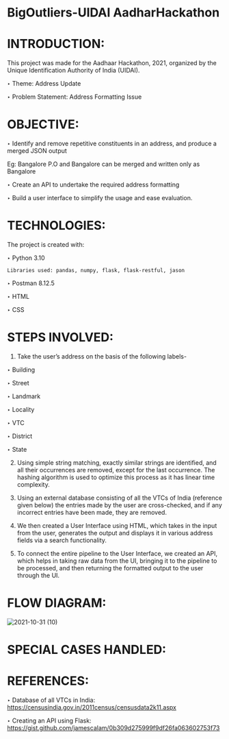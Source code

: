 # BigOutliers-UIDAI AadharHackathon
# INTRODUCTION:

This project was made for the Aadhaar Hackathon, 2021, organized by the Unique Identification Authority of India (UIDAI).

‣ Theme: Address Update

‣ Problem Statement: Address Formatting Issue


# OBJECTIVE:
‣ Identify and remove repetitive constituents in an address, and produce a merged JSON output
 
 Eg: Bangalore P.O and Bangalore can be merged and written only as Bangalore
 
 
‣ Create an API to undertake the required address formatting 

‣ Build a user interface to simplify the usage and ease evaluation.

# TECHNOLOGIES:

The project is created with:

‣ Python 3.10

    Libraries used: pandas, numpy, flask, flask-restful, jason
     
‣ Postman 8.12.5

‣ HTML

‣ CSS

# STEPS INVOLVED:

1) Take the user’s address on the basis of the following labels-

 ‣ Building 

 ‣ Street

 ‣ Landmark 

 ‣ Locality

 ‣ VTC

 ‣ District

 ‣ State

2) Using simple string matching, exactly similar strings are identified, and all their occurrences are removed, except for the last occurrence. The hashing algorithm is used to optimize this process as it has linear time complexity. 

3) Using an external database consisting of all the VTCs of India (reference given below) the entries made by the user are cross-checked, and if any incorrect entries have been made, they are removed. 


4) We then created a User Interface using HTML, which takes in the input from the user, generates the output and displays it in various address fields via a search functionality. 


5) To connect the entire pipeline to the User Interface, we created an API, which helps in taking raw data from the UI, bringing it to the pipeline to be processed, and then returning the formatted output to the user through the UI. 

# FLOW DIAGRAM:



![2021-10-31 (10)](https://user-images.githubusercontent.com/86941433/139588278-fe4515f4-c86e-410c-8d5c-e702054c6ea9.png)

# SPECIAL CASES HANDLED:

# REFERENCES: 

‣ Database of all VTCs in India: https://censusindia.gov.in/2011census/censusdata2k11.aspx

‣ Creating an API using Flask: https://gist.github.com/jamescalam/0b309d275999f9df26fa063602753f73

